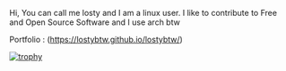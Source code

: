 Hi, You can call me losty and I am a linux user. I like to contribute to Free and Open Source Software and I use arch btw

Portfolio : (https://lostybtw.github.io/lostybtw/)

[![trophy](https://github-profile-trophy.vercel.app/?username=Nominprogramer&theme=onedark)](https://github.com/ryo-ma/github-profile-trophy)
